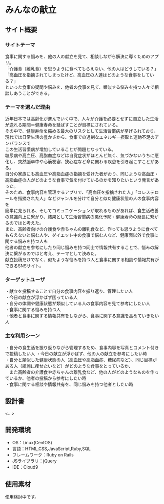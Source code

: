 # みんなの献立

## サイト概要

### サイトテーマ

食事に関する悩みを、他の人の献立を見て、相談しながら解決に導くためのアプリ。  
「介護食（離乳食）を思うように食べてもらえない、他の人はどうしている？」  
「高血圧を指摘されてしまったけど、高血圧の人達はどのような食事をしている？」  
といった食事の疑問や悩みを、他者の食事を見て、類似する悩みを持つ人々で相談しあうことができる。

### テーマを選んだ理由

近年日本では高齢化が進んでいく中で、人々が介護を必要とせずに自立した生活が送れる期間＝健康寿命を延ばすことが目標にされている。  
その中で、健康寿命を縮める最大のリスクとして生活習慣病が挙げられており、現代では日常生活の豊かさから、食事での過剰なエネルギー摂取と運動不足のアンバランスで  
この生活習慣病が増加していることが問題となっている。  
糖尿病や高血圧、高脂血症などは自覚症状がほとんど無く、気づかないうちに悪化し、突然脳卒中や心筋梗塞、狭心症など命に関わる疾患を引き起こすことがある。  
自分の家族にも高血圧や高脂血症の指摘を受けた者がおり、同じような高血圧・高脂血症の人がどのような食事で気を付けているのかを知りたいという発言があった。  
そのため、食事内容を管理するアプリで、「高血圧を指摘された人」「コレステロールを指摘された人」などジャンルを分けて自分と似た健康状態の人の食事内容を  
簡単に見られる、そしてコミュニケーションが取れるものがあれば、食生活改善の意識向上に繋がり、結果として生活習慣病の悪化予防・健康寿命の延長に繋がるのではと考えた。  
また、高齢者向けの介護食や赤ちゃんの離乳食など、作っても思うように食べてもらえないと悩む人や、ダイエット中の食事で悩む人など、健康面以外で食事に関する悩みを持つ人も  
他者の献立を参考にしたり同じ悩みを持つ同士で情報共有することで、悩みの解決に繋がるのではと考え、テーマとして決めた。  
献立投稿だけでなく、似たような悩みを持つ人と食事に関する相談や情報共有ができるSNSサイト。

### ターゲットユーザ

・献立を投稿することで自分の食事内容を振り返り、管理したい人  
・今日の献立が浮かばず困っている人  
・自分の体調や健康状態が類似している人の食事内容を見て参考にしたい人  
・食事に関する悩みを持つ人  
・他者と食事に関する情報共有をしながら、食事に関する意識を高めていきたい人

### 主な利用シーン

・自分の食生活を振り返りながら管理するため、食事内容を写真とコメント付きで投稿したい人
・今日の献立が浮かばず、他の人の献立を参考にしたい時  
・自分と類似した健康状態の人（高血圧や高脂血症、糖尿病など）、同じ目標がある人（綺麗に痩せたいなど）がどのような食事をとっているか、  
　また高齢者の介護食や赤ちゃんの離乳食など、他の人がどのようなものを作っているか、他者の投稿から参考にしたい時  
・食事に関する相談や情報共有を、同じ悩みを持つ他者としたい時  

## 設計書
<...>

## 開発環境
- OS：Linux(CentOS)
- 言語：HTML,CSS,JavaScript,Ruby,SQL
- フレームワーク：Ruby on Rails
- JSライブラリ：jQuery
- IDE：Cloud9

## 使用素材

使用検討中です。